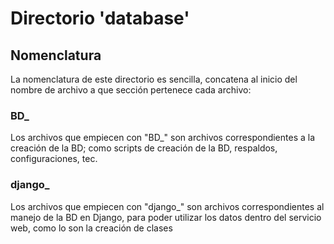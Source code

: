 # Directorio 'database'

## Nomenclatura
La nomenclatura de este directorio es sencilla, concatena al inicio del nombre de archivo a que sección pertenece cada archivo:

### BD_
Los archivos que empiecen con "BD_" son archivos correspondientes a la creación de la BD; como scripts de creación de la BD,
respaldos, configuraciones, tec.

### django_
Los archivos que empiecen con "django_" son archivos correspondientes al manejo de la BD en Django, para poder utilizar los
datos dentro del servicio web, como lo son la creación de clases
